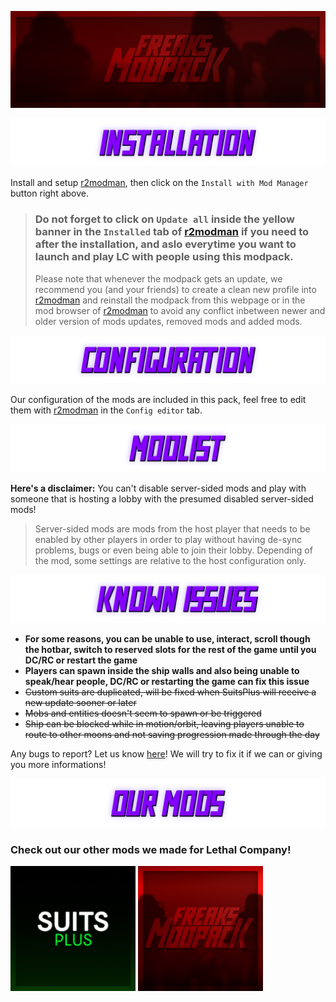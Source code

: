 ![banner.png](https://raw.githubusercontent.com/FREAKS-Network/LC-Modpack/VE-1.3.2/resources/img/banner.png)

![installation.png](https://raw.githubusercontent.com/FREAKS-Network/LC-Modpack/VE-1.3.2/resources/img/installation.png)

Install and setup [r2modman](https://thunderstore.io/c/lethal-company/p/ebkr/r2modman/), then click on the `Install with Mod Manager` button right above.

> ### Do not forget to click on `Update all` inside the yellow banner in the `Installed` tab of [r2modman](https://thunderstore.io/c/lethal-company/p/ebkr/r2modman/) if you need to after the installation, and aslo everytime you want to launch and play LC with people using this modpack.
> Please note that whenever the modpack gets an update, we recommend you (and your friends) to create a clean new profile into [r2modman](https://thunderstore.io/c/lethal-company/p/ebkr/r2modman/) and reinstall the modpack from this webpage or in the mod browser of [r2modman](https://thunderstore.io/c/lethal-company/p/ebkr/r2modman/) to avoid any conflict inbetween newer and older version of mods updates, removed mods and added mods.



![configuration.png](https://raw.githubusercontent.com/FREAKS-Network/LC-Modpack/VE-1.3.2/resources/img/configuration.png)

Our configuration of the mods are included in this pack, feel free to edit them with [r2modman](https://thunderstore.io/c/lethal-company/p/ebkr/r2modman/) in the `Config editor` tab.


![modlist.png](https://raw.githubusercontent.com/FREAKS-Network/LC-Modpack/VE-1.3.2/resources/img/modlist.png)

**Here's a disclaimer:** You can't disable server-sided mods and play with someone that is hosting a lobby with the presumed disabled server-sided mods!

> Server-sided mods are mods from the host player that needs to be enabled by other players in order to play without having de-sync problems, bugs or even being able to join their lobby. Depending of the mod, some settings are relative to the host configuration only.



![known_issues.png](https://raw.githubusercontent.com/FREAKS-Network/LC-Modpack/VE-1.3.2/resources/img/known_issues.png)

- **For some reasons, you can be unable to use, interact, scroll though the hotbar, switch to reserved slots for the rest of the game until you DC/RC or restart the game**
- **Players can spawn inside the ship walls and also being unable to speak/hear people, DC/RC or restarting the game can fix this issue**
- ~~Custom suits are duplicated, will be fixed when SuitsPlus will receive a new update sooner or later~~
- ~~Mobs and entities doesn't seem to spawn or be triggered~~
- ~~Ship can be blocked while in motion/orbit, leaving players unable to route to other moons and not saving progression made through the day~~

Any bugs to report? Let us know [here](https://github.com/FREAKS-Network/LC-Modpack/issues)! We will try to fix it if we can or giving you more informations!


![our_mods.png](https://raw.githubusercontent.com/FREAKS-Network/LC-Modpack/VE-1.3.2/resources/img/our_mods.png)

### Check out our other mods we made for Lethal Company!

[<img src="https://raw.githubusercontent.com/FREAKS-Network/LC-Modpack/VE-1.3.2/resources/img/icons/suitsplus.png" alt="suitsplus" width="200"/>](https://thunderstore.io/c/lethal-company/p/FREAKS/SuitsPlus/) [<img src="https://raw.githubusercontent.com/FREAKS-Network/LC-Modpack/VE-1.3.2/resources/img/icons/freaks_lc_modpack.png" alt="freaks_lc_modpack" width="200"/>](https://thunderstore.io/c/lethal-company/p/FREAKS/FREAKS_Modpack/)
